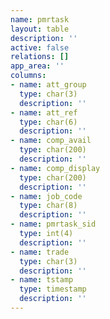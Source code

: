 ```yaml
---
name: pmrtask
layout: table
description: ''
active: false
relations: []
app_area: ''
columns:
- name: att_group
  type: char(3)
  description: ''
- name: att_ref
  type: char(6)
  description: ''
- name: comp_avail
  type: char(200)
  description: ''
- name: comp_display
  type: char(200)
  description: ''
- name: job_code
  type: char(8)
  description: ''
- name: pmrtask_sid
  type: int(4)
  description: ''
- name: trade
  type: char(3)
  description: ''
- name: tstamp
  type: timestamp
  description: ''
---
```


